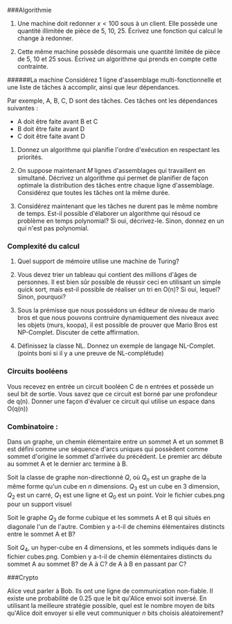 
###Algorithmie

1. Une machine doit redonner $x < 100$ sous à un client. Elle possède une quantité illimitée de pièce de 5, 10, 25. Écrivez une fonction qui calcul le change à redonner.

2. Cette même machine possède désormais une quantité limitée de pièce de 5, 10 et 25 sous. Écrivez un algorithme qui prends en compte cette contrainte.


######La machine
Considérez 1 ligne d'assemblage multi-fonctionnelle et une liste de tâches à accomplir, ainsi que leur dépendances.

Par exemple, A, B, C, D sont des tâches. Ces tâches ont les dépendances suivantes :
- A doit être faite avant B et C
- B doit être faite avant D
- C doit être faite avant D

1. Donnez un algorithme qui planifie l'ordre d'exécution en respectant les priorités.

2. On suppose maintenant $M$ lignes d'assemblages qui travaillent en simultané. Décrivez un algorithme qui permet de planifier de façon optimale la distribution des tâches entre chaque ligne d'assemblage. Considérez que toutes les tâches ont la même durée.

3. Considérez maintenant que les tâches ne durent pas le même nombre de temps. Est-il possible d'élaborer un algorithme qui résoud ce problème en temps polynomial? Si oui, décrivez-le. Sinon, donnez en un qui n'est pas polynomial.


### Complexité du calcul

1. Quel support de mémoire utilise une machine de Turing?

2. Vous devez trier un tableau qui contient des millions d'âges de personnes. Il est bien sûr possible de réussir ceci en utilisant un simple quick sort, mais est-il possible de réaliser un tri en O(n)? Si oui, lequel? Sinon, pourquoi?

3. Sous la prémisse que nous possédons un éditeur de niveau de mario bros et que nous pouvons contruire dynamiquement des niveaux avec les objets (murs, koopa), il est possible de prouver que Mario Bros est NP-Complet. Discuter de cette affirmation. 

4. Définissez la classe NL. Donnez un exemple de langage NL-Complet. (points boni si il y a une preuve de NL-complétude)


### Circuits booléens

Vous recevez en entrée un circuit booléen C de n entrées et possède un seul bit de sortie. Vous savez que ce circuit est borné par une profondeur de q(n). Donner une façon d'évaluer ce circuit qui utilise un espace dans O(q(n))


### Combinatoire :

Dans un graphe, un chemin élémentaire entre un sommet A et un sommet B est défini comme une séquence d'arcs uniques qui possèdent comme sommet d'origine le sommet d'arrivée du précédent. Le premier arc débute au sommet A et le dernier arc termine à B.

Soit la classe de graphe non-directionné $Q$, où $Q_n$ est un graphe de la même forme qu'un cube en $n$ dimensions. $Q_3$ est un cube en 3 dimension, $Q_2$ est un carré, $Q_1$ est une ligne et $Q_0$ est un point.  Voir le fichier cubes.png pour un support visuel


Soit le graphe $Q_3$ de forme cubique et les sommets A et B qui situés en diagonale l'un de l'autre. Combien y a-t-il de chemins élémentaires distincts entre le sommet A et B?


Soit $Q_4$, un hyper-cube en 4 dimensions, et les sommets indiqués dans le fichier cubes.png. Combien y a-t-il de chemin élémentaires distincts du sommet A au sommet B? de A à C? de A à B en passant par C?

###Crypto

Alice veut parler à Bob. Ils ont une ligne de communication non-fiable. Il existe une probabilité de 0.25 que le bit qu'Alice envoi soit inversé. En utilisant la meilleure stratégie possible, quel est le nombre moyen de bits qu'Alice doit envoyer si elle veut communiquer $n$ bits choisis aléatoirement?


